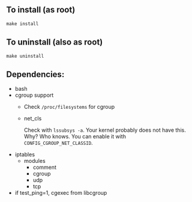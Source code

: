 ## To install (as root)
    make install

## To uninstall (also as root)
    make uninstall

## Dependencies:
- bash
- cgroup support
    - Check `/proc/filesystems` for cgroup
    - net_cls

      Check with `lssubsys -a`. Your kernel probably does not have this. Why? 
Who knows. You can enable it with `CONFIG_CGROUP_NET_CLASSID`.
- iptables
     - modules
        - comment
        - cgroup
        - udp
        - tcp
- if test_ping=1, cgexec from libcgroup

